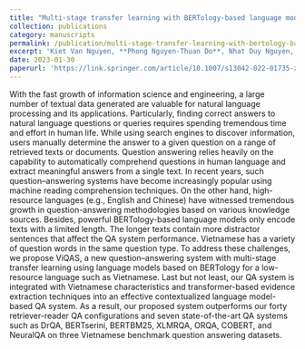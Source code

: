 ```yaml
---
title: "Multi-stage transfer learning with BERTology-based language models for question answering system in vietnamese"
collection: publications
category: manuscripts
permalink: /publication/multi-stage-transfer-learning-with-bertology-based-language-models-for-question-answering-system-in-vietnamese
excerpt: 'Kiet Van Nguyen, **Phong Nguyen-Thuan Do**, Nhat Duy Nguyen, Anh Gia-Tuan Nguyen & Ngan Luu-Thuy Nguyen. Published at International Journal of Machine Learning and Cybernetics, 2023. [Paper](https://link.springer.com/article/10.1007/s13042-022-01735-z)'
date: 2023-01-30
paperurl: 'https://link.springer.com/article/10.1007/s13042-022-01735-z'
---
```

With the fast growth of information science and engineering, a large number of textual data generated are valuable for natural language processing and its applications. Particularly, finding correct answers to natural language questions or queries requires spending tremendous time and effort in human life. While using search engines to discover information, users manually determine the answer to a given question on a range of retrieved texts or documents. Question answering relies heavily on the capability to automatically comprehend questions in human language and extract meaningful answers from a single text. In recent years, such question–answering systems have become increasingly popular using machine reading comprehension techniques. On the other hand, high-resource languages (e.g., English and Chinese) have witnessed tremendous growth in question-answering methodologies based on various knowledge sources. Besides, powerful BERTology-based language models only encode texts with a limited length. The longer texts contain more distractor sentences that affect the QA system performance. Vietnamese has a variety of question words in the same question type. To address these challenges, we propose ViQAS, a new question–answering system with multi-stage transfer learning using language models based on BERTology for a low-resource language such as Vietnamese. Last but not least, our QA system is integrated with Vietnamese characteristics and transformer-based evidence extraction techniques into an effective contextualized language model-based QA system. As a result, our proposed system outperforms our forty retriever-reader QA configurations and seven state-of-the-art QA systems such as DrQA, BERTserini, BERTBM25, XLMRQA, ORQA, COBERT, and NeuralQA on three Vietnamese benchmark question answering datasets.